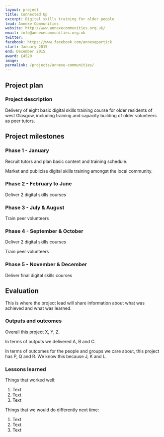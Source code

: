 ```yaml
---
layout: project
title: Connected Up
excerpt: Digital skills training for older people
lead: Annexe Communities
website: http://www.annexecommunities.org.uk/
email: info@annexecommunities.org.uk
twitter: 
facebook: https://www.facebook.com/annexepartick
start: January 2015
end: December 2015
award: £4520
image:
permalink: /projects/annexe-communities/ 
---
```


## Project plan

### Project description

Delivery of eight basic digital skills training course for older residents of west Glasgow, including training and capacity building of older volunteers as peer tutors.


## Project milestones

### Phase 1 - January

Recruit tutors and plan basic content and training schedule.

Market and publicise digital skills training amongst the local community.

### Phase 2 - February to June

Deliver 2 digital skills courses

### Phase 3 - July & August

Train peer volunteers

### Phase 4 - September & October

Deliver 2 digital skills courses

Train peer volunteers

### Phase 5 - November & December

Deliver final digital skills courses 

## Evaluation

This is where the project lead will share information about what was achieved and what was learned.

### Outputs and outcomes

Overall this project X, Y, Z.

In terms of outputs we delivered A, B and C.

In terms of outcomes for the people and groups we care about, this project has P, Q and R. We know this because J, K and L.

### Lessons learned

Things that worked well:

1. Text
2. Text
3. Text

Things that we would do differently next time:

1. Text
2. Text
3. Text
